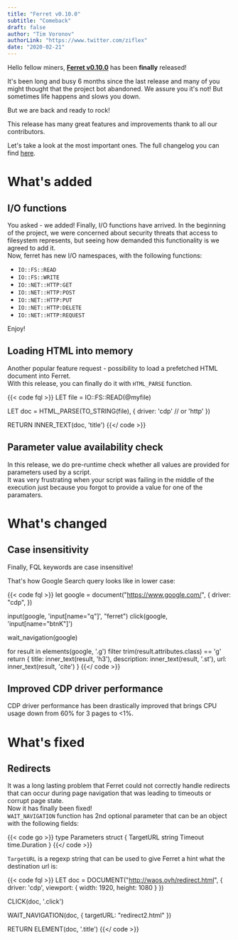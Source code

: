 ```yaml
---
title: "Ferret v0.10.0"
subtitle: "Comeback"
draft: false
author: "Tim Voronov"
authorLink: "https://www.twitter.com/ziflex"
date: "2020-02-21"
---
```


Hello fellow miners, **[Ferret v0.10.0](https://github.com/MontFerret/ferret/releases/tag/v0.10.0)** has been **finally** released!

It's been long and busy 6 months since the last release and many of you might thought that the project bot abandoned.
We assure you it's not! But sometimes life happens and slows you down.

But we are back and ready to rock!

This release has many great features and improvements thank to all our contributors.

Let's take a look at the most important ones. The full changelog you can find [here](https://github.com/MontFerret/ferret/blob/master/CHANGELOG.md#0100).

# What's added
## I/O functions
You asked - we added! Finally, I/O functions have arrived.
In the beginning of the project, we were concerned about security threats that access to filesystem represents, but seeing how demanded this functionality is we agreed to add it.    
Now, ferret has new I/O namespaces, with the following functions:

- ``IO::FS::READ``
- ``IO::FS::WRITE``
- ``IO::NET::HTTP:GET``
- ``IO::NET::HTTP:POST``
- ``IO::NET::HTTP:PUT``
- ``IO::NET::HTTP:DELETE``
- ``IO::NET::HTTP:REQUEST``

Enjoy!

## Loading HTML into memory
Another popular feature request - possibility to load a prefetched HTML document into Ferret.    
With this release, you can finally do it with ``HTML_PARSE`` function.

{{< code fql >}}
LET file = IO::FS::READ(@myfile)

LET doc = HTML_PARSE(TO_STRING(file), {
    driver: 'cdp' // or 'http'
})

RETURN INNER_TEXT(doc, 'title')
{{</ code >}}

## Parameter value availability check
In this release, we do pre-runtime check whether all values are provided for parameters used by a script.    
It was very frustrating when your script was failing in the middle of the execution just because you forgot to provide a value for one of the paramaters.

# What's changed
## Case insensitivity
Finally, FQL keywords are case insensitive!

That's how Google Search query looks like in lower case:

{{< code fql >}}
let google = document("https://www.google.com/", {
    driver: "cdp",
})

input(google, 'input[name="q"]', "ferret")
click(google, 'input[name="btnK"]')

wait_navigation(google)

for result in elements(google, '.g')
    filter trim(result.attributes.class) == 'g'
    return {
        title: inner_text(result, 'h3'),
        description: inner_text(result, '.st'),
        url: inner_text(result, 'cite')
    }
{{</ code >}}

## Improved CDP driver performance
CDP driver performance has been drastically improved that brings CPU usage down from 60% for 3 pages to <1%.   

# What's fixed
## Redirects
It was a long lasting problem that Ferret could not correctly handle redirects that can occur during page navigation that was leading to timeouts or corrupt page state.    
Now it has finally been fixed!   
```WAIT_NAVIGATION``` function has 2nd optional parameter that can be an object with the following fields:

{{< code go >}}
type Parameters struct {
    TargetURL string
    Timeout time.Duration
}
{{</ code >}}

``TargetURL`` is a regexp string that can be used to give Ferret a hint what the destination url is:

{{< code fql >}}
LET doc = DOCUMENT("http://waos.ovh/redirect.html", {
    driver: 'cdp',
    viewport: {
        width: 1920,
        height: 1080
    }
})

CLICK(doc, '.click')

WAIT_NAVIGATION(doc, { targetURL: "redirect2\.html" })

RETURN ELEMENT(doc, '.title')
{{</ code >}}